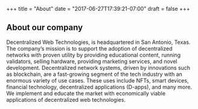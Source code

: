 +++
title = "About"
date = "2017-06-27T17:39:21-07:00"
draft = false
+++

## About our company

Decentralized Web Technologies, is headquartered in San Antonio, Texas. The
company’s mission is to support the adoption of decentralized networks with proven
utility by providing educational content, running validators, selling hardware, providing
marketing services, and novel development.
Decentralized network systems, driven by innovations such as blockchain, are a
fast-growing segment of the tech industry with an enormous variety of use cases.
These uses include NFTs, smart devices, financial technology, decentralized
applications (D-apps), and many more. We implement and educate the market with
economically viable applications of decentralized web technologies.
